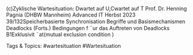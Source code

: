 (c)Zyklische Wartesituation: Dwartet auf U,Cwartet auf T
Prof. Dr. Henning Pagnia (DHBW Mannheim) Advanced IT Herbst 2023 39/132Speicherbasierte Synchronisation Begriﬀe und Basismechanismen
Deadlocks (Forts.)
Bedingungen f ¨ur das Auftreten von Deadlocks
B1Exklusivit ¨at(mutual exclusion condition )

   Tags & Topics:
   #wartesituation
   #Wartesituation